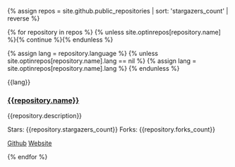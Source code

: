 
{% assign repos = site.github.public_repositories |
  sort: 'stargazers_count' |
  reverse %}

{% for repository in repos %}
{% unless site.optinrepos[repository.name] %}{% continue %}{% endunless %}

{% assign lang = repository.language %}
{% unless site.optinrepos[repository.name].lang == nil %}
  {% assign lang = site.optinrepos[repository.name].lang %}
{% endunless %}

<div class="block block--padded block--rounded block--bordered {{lang | downcase}}">
<p class="block__content">{{lang}}</p>
<h3 class="block__heading heading--4">
  <a href="{{repository.homepage}}">{{repository.name}}</a>
</h3>
<p class="block__content">
  <p>{{repository.description}}</p>
  <span>Stars: {{repository.stargazers_count}}</span>
  <span>Forks: {{repository.forks_count}}</span>
  <p>
    <a href="{{repository.html_url}}">Github</a> <a href="{{repository.homepage}}">Website</a>
  </p>
</p>
</div>
{% endfor %}
